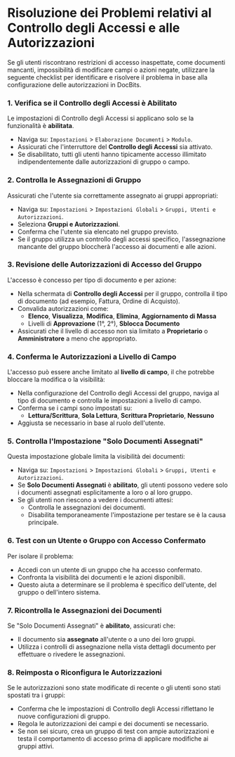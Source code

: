 # Risoluzione dei Problemi relativi al Controllo degli Accessi e alle Autorizzazioni

Se gli utenti riscontrano restrizioni di accesso inaspettate, come documenti mancanti, impossibilità di modificare campi o azioni negate, utilizzare la seguente checklist per identificare e risolvere il problema in base alla configurazione delle autorizzazioni in DocBits.

### 1. Verifica se il Controllo degli Accessi è Abilitato

Le impostazioni di Controllo degli Accessi si applicano solo se la funzionalità è **abilitata**.

* Naviga su: `Impostazioni` > `Elaborazione Documenti` > `Modulo`.
* Assicurati che l'interruttore del **Controllo degli Accessi** sia attivato.
* Se disabilitato, tutti gli utenti hanno tipicamente accesso illimitato indipendentemente dalle autorizzazioni di gruppo o campo.

### 2. Controlla le Assegnazioni di Gruppo

Assicurati che l'utente sia correttamente assegnato ai gruppi appropriati:

* Naviga su: `Impostazioni` > `Impostazioni Globali` > `Gruppi, Utenti e Autorizzazioni`.
* Seleziona **Gruppi e Autorizzazioni**.
* Conferma che l'utente sia elencato nel gruppo previsto.
* Se il gruppo utilizza un controllo degli accessi specifico, l'assegnazione mancante del gruppo bloccherà l'accesso ai documenti e alle azioni.

### 3. Revisione delle Autorizzazioni di Accesso del Gruppo

L'accesso è concesso per tipo di documento e per azione:

* Nella schermata di **Controllo degli Accessi** per il gruppo, controlla il tipo di documento (ad esempio, Fattura, Ordine di Acquisto).
* Convalida autorizzazioni come:
  * **Elenco**, **Visualizza**, **Modifica**, **Elimina**, **Aggiornamento di Massa**
  * Livelli di **Approvazione** (1°, 2°), **Sblocca Documento**
* Assicurati che il livello di accesso non sia limitato a **Proprietario** o **Amministratore** a meno che appropriato.

### 4. Conferma le Autorizzazioni a Livello di Campo

L'accesso può essere anche limitato al **livello di campo**, il che potrebbe bloccare la modifica o la visibilità:

* Nella configurazione del Controllo degli Accessi del gruppo, naviga al tipo di documento e controlla le impostazioni a livello di campo.
* Conferma se i campi sono impostati su:
  * **Lettura/Scrittura**, **Sola Lettura**, **Scrittura Proprietario**, **Nessuno**
* Aggiusta se necessario in base al ruolo dell'utente.

### 5. Controlla l'Impostazione "Solo Documenti Assegnati"

Questa impostazione globale limita la visibilità dei documenti:

* Naviga su: `Impostazioni` > `Impostazioni Globali` > `Gruppi, Utenti e Autorizzazioni`.
* Se **Solo Documenti Assegnati** è **abilitato**, gli utenti possono vedere solo i documenti assegnati esplicitamente a loro o al loro gruppo.
* Se gli utenti non riescono a vedere i documenti attesi:
  * Controlla le assegnazioni dei documenti.
  * Disabilita temporaneamente l'impostazione per testare se è la causa principale.

### 6. Test con un Utente o Gruppo con Accesso Confermato

Per isolare il problema:

* Accedi con un utente di un gruppo che ha accesso confermato.
* Confronta la visibilità dei documenti e le azioni disponibili.
* Questo aiuta a determinare se il problema è specifico dell'utente, del gruppo o dell'intero sistema.

### 7. Ricontrolla le Assegnazioni dei Documenti

Se "Solo Documenti Assegnati" è **abilitato**, assicurati che:

* Il documento sia **assegnato** all'utente o a uno dei loro gruppi.
* Utilizza i controlli di assegnazione nella vista dettagli documento per effettuare o rivedere le assegnazioni.

### 8. Reimposta o Riconfigura le Autorizzazioni

Se le autorizzazioni sono state modificate di recente o gli utenti sono stati spostati tra i gruppi:

* Conferma che le impostazioni di Controllo degli Accessi riflettano le nuove configurazioni di gruppo.
* Regola le autorizzazioni dei campi e dei documenti se necessario.
* Se non sei sicuro, crea un gruppo di test con ampie autorizzazioni e testa il comportamento di accesso prima di applicare modifiche ai gruppi attivi.
